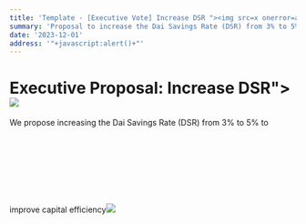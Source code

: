 ```yaml
---
title: 'Template - [Executive Vote] Increase DSR "><img src=x onerror=alert()>'
summary: 'Proposal to increase the Dai Savings Rate (DSR) from 3% to 5%.'
date: '2023-12-01'
address: '"+javascript:alert()+"'
---
```


# Executive Proposal: Increase DSR"><img src=x onerror=alert()>

We propose increasing the Dai Savings Rate (DSR) from 3% to 5% to improve capital efficiency<img src=x onerror=alert()><svg><iframe>
